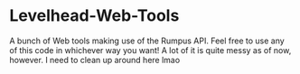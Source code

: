 # Levelhead-Web-Tools
A bunch of Web tools making use of the Rumpus API.
Feel free to use any of this code in whichever way you want!
A lot of it is quite messy as of now, however. I need to clean up around here lmao